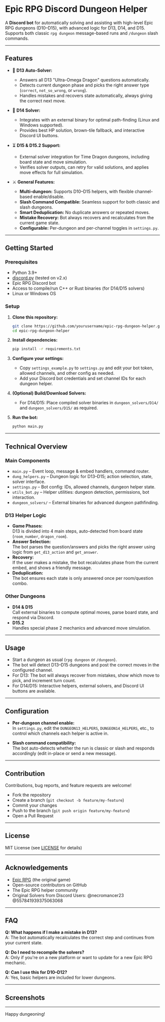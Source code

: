 # Epic RPG Discord Dungeon Helper

A **Discord bot** for automatically solving and assisting with high-level Epic RPG dungeons (D10–D15), with advanced logic for D13, D14, and D15.  
Supports both classic `rpg dungeon` message-based runs and `/dungeon` slash commands.

---

## Features

- 🐉 **D13 Auto-Solver:**  
  - Answers all D13 "Ultra-Omega Dragon" questions automatically.
  - Detects current dungeon phase and picks the right answer type (`correct`, `not_so_wrong`, or `wrong`).
  - Handles mistakes and recovers state automatically, always giving the correct next move.

- 🧩 **D14 Solver:**  
  - Integrates with an external binary for optimal path-finding (Linux and Windows supported).
  - Provides best HP solution, brown-tile fallback, and interactive Discord UI buttons.

- ⏳ **D15 & D15.2 Support:**  
  - External solver integration for Time Dragon dungeons, including board state and move simulation.
  - Verifies solver outputs, can retry for valid solutions, and applies move effects for full simulation.

- ⚔️ **General Features:**
  - **Multi-dungeon:** Supports D10–D15 helpers, with flexible channel-based enable/disable.
  - **Slash Command Compatible:** Seamless support for both classic and slash dungeons.
  - **Smart Deduplication:** No duplicate answers or repeated moves.
  - **Mistake Recovery:** Bot always recovers and recalculates from the current game state.
  - **Configurable:** Per-dungeon and per-channel toggles in `settings.py`.

---

## Getting Started

### Prerequisites

- Python 3.9+
- [discord.py](https://github.com/Rapptz/discord.py) (tested on v2.x)
- Epic RPG Discord bot
- Access to compile/run C++ or Rust binaries (for D14/D15 solvers)
- Linux or Windows OS

### Setup

1. **Clone this repository:**
    ```bash
    git clone https://github.com/yourusername/epic-rpg-dungeon-helper.git
    cd epic-rpg-dungeon-helper
    ```

2. **Install dependencies:**
    ```bash
    pip install -r requirements.txt
    ```

3. **Configure your settings:**
    - Copy `settings_example.py` to `settings.py` and edit your bot token, allowed channels, and other config as needed.
    - Add your Discord bot credentials and set channel IDs for each dungeon helper.

4. **(Optional) Build/Download Solvers:**
    - For D14/D15: Place compiled solver binaries in `dungeon_solvers/D14/` and `dungeon_solvers/D15/` as required.

5. **Run the bot:**
    ```bash
    python main.py
    ```

---

## Technical Overview

### Main Components

- `main.py` – Event loop, message & embed handlers, command router.
- `dung_helpers.py` – Dungeon logic for D13–D15; action selection, state, solver interface.
- `settings.py` – Bot config: IDs, allowed channels, dungeon helper state.
- `utils_bot.py` – Helper utilities: dungeon detection, permissions, bot interaction.
- `dungeon_solvers/` – External binaries for advanced dungeon pathfinding.

### D13 Helper Logic

- **Game Phases:**  
  D13 is divided into 4 main steps, auto-detected from board state (`room_number`, `dragon_room`).
- **Answer Selection:**  
  The bot parses the question/answers and picks the right answer using logic from `get_d13_action` and `get_answer`.
- **Recovery:**  
  If the user makes a mistake, the bot recalculates phase from the current embed, and shows a friendly message.
- **Deduplication:**  
  The bot ensures each state is only answered once per room/question combo.

### Other Dungeons

- **D14 & D15**  
  Call external binaries to compute optimal moves, parse board state, and respond via Discord.
- **D15.2**  
  Handles special phase 2 mechanics and advanced move simulation.

---

## Usage

- Start a dungeon as usual (`rpg dungeon` or `/dungeon`).
- The bot will detect D13–D15 dungeons and post the correct moves in the configured channel.
- For D13: The bot will always recover from mistakes, show which move to pick, and increment turn count.
- For D14/D15: Interactive helpers, external solvers, and Discord UI buttons are available.

---

## Configuration

- **Per-dungeon channel enable:**  
  In `settings.py`, edit the `DUNGEON13_HELPERS`, `DUNGEON14_HELPERS`, etc., to control which channels each helper is active in.

- **Slash command compatibility:**  
  The bot auto-detects whether the run is classic or slash and responds accordingly (edit in-place or send a new message).

---

## Contribution

Contributions, bug reports, and feature requests are welcome!

- Fork the repository
- Create a branch (`git checkout -b feature/my-feature`)
- Commit your changes
- Push to the branch (`git push origin feature/my-feature`)
- Open a Pull Request

---

## License

MIT License (see [LICENSE](LICENSE) for details)

---

## Acknowledgements

- [Epic RPG](https://discord.gg/epic-rpg) (the original game)
- Open-source contributors on GitHub
- The Epic RPG helper community
- Original Solvers from Discord Users: @necromancer23 @557841939375063068

---

## FAQ

**Q: What happens if I make a mistake in D13?**  
A: The bot automatically recalculates the correct step and continues from your current state.

**Q: Do I need to recompile the solvers?**  
A: Only if you're on a new platform or want to update for a new Epic RPG mechanic.

**Q: Can I use this for D10–D12?**  
A: Yes, basic helpers are included for lower dungeons.

---

## Screenshots


---

Happy dungeoning!
